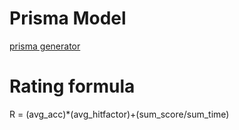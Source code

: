 # Prisma Model
[prisma generator](https://www.prismabuilder.io/schemas/smart-ipsc-system)

# Rating formula
R = (avg_acc)*(avg_hitfactor)+(sum_score/sum_time)
